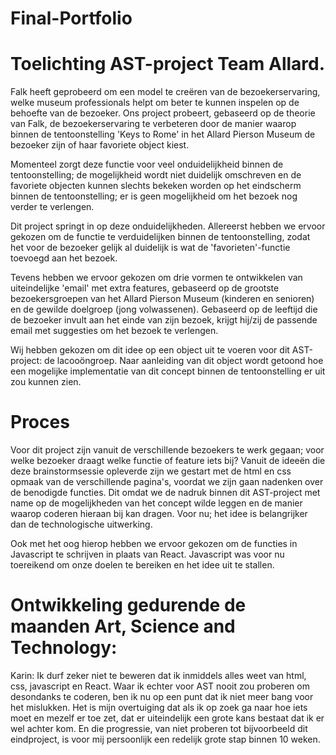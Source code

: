 # Final-Portfolio

Toelichting AST-project Team Allard.
====================================

Falk heeft geprobeerd om een model te creëren van de bezoekerservaring, welke museum professionals helpt om beter te kunnen inspelen op de behoefte van de bezoeker. Ons project probeert, gebaseerd op de theorie van Falk, de bezoekerservaring te verbeteren door de manier waarop binnen de tentoonstelling   'Keys to Rome' in het Allard Pierson Museum de bezoeker zijn of haar favoriete object kiest.											
 
Momenteel zorgt deze functie voor veel onduidelijkheid binnen de tentoonstelling; de mogelijkheid wordt niet duidelijk omschreven en de favoriete objecten kunnen slechts bekeken worden op het eindscherm binnen de tentoonstelling; er is geen mogelijkheid om het bezoek nog verder te verlengen.

Dit project springt in op deze onduidelijkheden. Allereerst hebben we ervoor gekozen om de functie te verduidelijken binnen de tentoonstelling, zodat het voor de bezoeker gelijk al duidelijk is wat de 'favorieten'-functie toevoegd aan het bezoek.

Tevens hebben we ervoor gekozen om drie vormen te ontwikkelen van uiteindelijke 'email' met extra features, gebaseerd op de grootste bezoekersgroepen van het Allard Pierson Museum (kinderen en senioren) en de gewilde doelgroep (jong volwassenen). Gebaseerd op de leeftijd die de bezoeker invult aan het einde van zijn bezoek, krijgt hij/zij de passende email met suggesties om het bezoek te verlengen. 

Wij hebben gekozen om dit idee op een object uit te voeren voor dit AST-project: de lacooöngroep. Naar aanleiding van dit object wordt getoond hoe een mogelijke implementatie van dit concept binnen de tentoonstelling er uit zou kunnen zien.



Proces
======

Voor dit project zijn vanuit de verschillende bezoekers te werk gegaan; voor welke bezoeker draagt welke functie of feature iets bij? Vanuit de ideeën die deze brainstormsessie opleverde zijn we gestart met de html en css opmaak van de verschillende pagina's, voordat we zijn gaan nadenken over de benodigde functies. Dit omdat we de nadruk binnen dit AST-project met name op de mogelijkheden van het concept wilde leggen en de manier waarop coderen hieraan bij kan dragen. Voor nu; het idee is belangrijker dan de technologische uitwerking.

Ook met het oog hierop hebben we ervoor gekozen om de functies in Javascript te schrijven in plaats van React. Javascript was voor nu toereikend om onze doelen te bereiken en het idee uit te stallen.


Ontwikkeling gedurende de maanden Art, Science and Technology:
==============================================================

Karin: Ik durf zeker niet te beweren dat ik inmiddels alles weet van html, css, javascript en React. Waar ik echter voor AST nooit zou proberen om desondanks te coderen, ben ik nu op een punt dat ik niet meer bang voor het mislukken. Het is mijn overtuiging dat als ik op zoek ga naar hoe iets moet en mezelf er toe zet, dat er uiteindelijk een grote kans bestaat dat ik er wel achter kom. En die progressie, van niet proberen tot bijvoorbeeld dit eindproject, is voor mij persoonlijk een redelijk grote stap binnen 10 weken.
